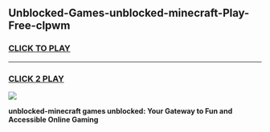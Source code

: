 
## Unblocked-Games-unblocked-minecraft-Play-Free-clpwm
<h3>
<a href="https://premium76.site?title=unblocked-minecraft&ref=21A">CLICK TO PLAY</a></h3>
<hr>

<h3>
<a href="https://premium76.site?title=unblocked-minecraft&ref=21A">CLICK 2 PLAY</a>
  
</h3>

<a href="https://premium76.site?title=unblocked-minecraft&ref=21A"><img src="https://clearcache.store/games.png"></a>


**unblocked-minecraft games unblocked: Your Gateway to Fun and Accessible Online Gaming**
